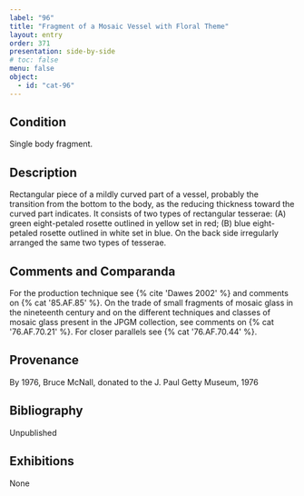 ```yaml
---
label: "96"
title: "Fragment of a Mosaic Vessel with Floral Theme"
layout: entry
order: 371
presentation: side-by-side
# toc: false
menu: false
object:
  - id: "cat-96"
---
```


## Condition

Single body fragment.

## Description

Rectangular piece of a mildly curved part of a vessel, probably the transition from the bottom to the body, as the reducing thickness toward the curved part indicates. It consists of two types of rectangular tesserae: (A) green eight-petaled rosette outlined in yellow set in red; (B) blue eight-petaled rosette outlined in white set in blue. On the back side irregularly arranged the same two types of tesserae.

## Comments and Comparanda

For the production technique see {% cite 'Dawes 2002' %} and comments on {% cat '85.AF.85' %}. On the trade of small fragments of mosaic glass in the nineteenth century and on the different techniques and classes of mosaic glass present in the JPGM collection, see comments on {% cat '76.AF.70.21' %}. For closer parallels see {% cat '76.AF.70.44' %}.

## Provenance

By 1976, Bruce McNall, donated to the J. Paul Getty Museum, 1976

## Bibliography

Unpublished

## Exhibitions

None
